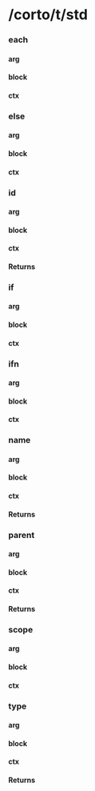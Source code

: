 # /corto/t/std
### each
#### arg
#### block
#### ctx
### else
#### arg
#### block
#### ctx
### id
#### arg
#### block
#### ctx
#### Returns
### if
#### arg
#### block
#### ctx
### ifn
#### arg
#### block
#### ctx
### name
#### arg
#### block
#### ctx
#### Returns
### parent
#### arg
#### block
#### ctx
#### Returns
### scope
#### arg
#### block
#### ctx
### type
#### arg
#### block
#### ctx
#### Returns
